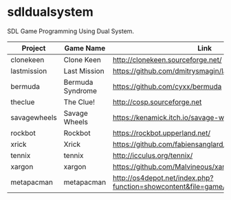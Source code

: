 # sdldualsystem
SDL Game Programming Using Dual System.


| Project | Game Name| Link |
| -------- | -------- | -------- |
|clonekeen |Clone Keen     |  http://clonekeen.sourceforge.net/    |
|lastmission |Last Mission     |  https://github.com/dmitrysmagin/last-mission    |
|bermuda |Bermuda Syndrome     |  https://github.com/cyxx/bermuda    |
|theclue |The Clue!     |  http://cosp.sourceforge.net    |
|savagewheels |Savage Wheels     |  https://kenamick.itch.io/savage-wheels    |
|rockbot |Rockbot     |  https://rockbot.upperland.net/    |
|xrick |Xrick     |  https://github.com/fabiensanglard/xrick    |
|tennix |tennix     |  http://icculus.org/tennix/    |
|xargon |xargon     |  https://github.com/Malvineous/xargon    |
|metapacman |metapacman     |  http://os4depot.net/index.php?function=showcontent&file=game/misc/metapacman.lha    |

